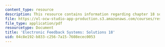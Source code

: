 ```yaml
---
content_type: resource
description: This resource contains information regarding chapter 18 solutions.
file: https://ol-ocw-studio-app-production.s3.amazonaws.com/courses/res-6-010-electronic-feedback-systems-spring-2013/04c8e192b833c2567a157608ecec0053_MITRES_6-010S13_sol18.pdf
file_type: application/pdf
resourcetype: Document
title: 'Electronic Feedback Systems: Solutions 18'
uid: 04c8e192-b833-c256-7a15-7608ecec0053
---
```

